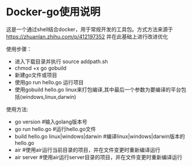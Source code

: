 # Docker-go使用说明

这是一个通过shell结合docker，用于常规开发的工具包。方式方法来源于 https://zhuanlan.zhihu.com/p/412197352 并在此基础上进行改进优化

使用步骤：
- 进入下载目录并执行 source addpath.sh
- chmod +x go gobuild
- 新建go文件或项目
- 使用go run hello.go 运行项目
- 使用gobuild hello.go linux来打包编译,其中最后一个参数为要编译的平台包括(windows,linux,darwin)

使用方法:
- go version #输入golang版本号
- go run hello.go #运行hello.go文件
- build hello.go linux|windows|darwin #编译linux|windows|darwin版本的hello.go
- air #使用air运行当前目录的项目，并在文件变更时重新编译运行
- air server #使用air运行server目录的项目，并在文件变更时重新编译运行